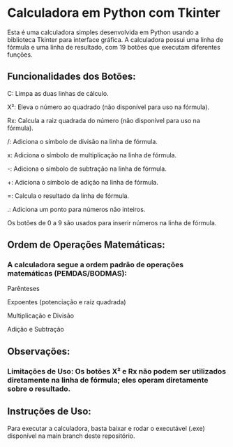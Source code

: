 # Calculadora em Python com Tkinter
Esta é uma calculadora simples desenvolvida em Python usando a biblioteca Tkinter para interface gráfica. A calculadora possui uma linha de fórmula e uma linha de resultado, com 19 botões que executam diferentes funções.

## Funcionalidades dos Botões:

C: Limpa as duas linhas de cálculo.

X²: Eleva o número ao quadrado (não disponível para uso na fórmula).

Rx: Calcula a raiz quadrada do número (não disponível para uso na fórmula).

/: Adiciona o símbolo de divisão na linha de fórmula.

x: Adiciona o símbolo de multiplicação na linha de fórmula.

-: Adiciona o símbolo de subtração na linha de fórmula.

+: Adiciona o símbolo de adição na linha de fórmula.

=: Calcula o resultado da linha de fórmula.

.: Adiciona um ponto para números não inteiros.

Os botões de 0 a 9 são usados para inserir números na linha de fórmula.

## Ordem de Operações Matemáticas:

### A calculadora segue a ordem padrão de operações matemáticas (PEMDAS/BODMAS):

Parênteses

Expoentes (potenciação e raiz quadrada)

Multiplicação e Divisão

Adição e Subtração

## Observações:
### Limitações de Uso: Os botões X² e Rx não podem ser utilizados diretamente na linha de fórmula; eles operam diretamente sobre o resultado.

## Instruções de Uso:
Para executar a calculadora, basta baixar e rodar o executável (.exe) disponível na main branch deste repositório.
